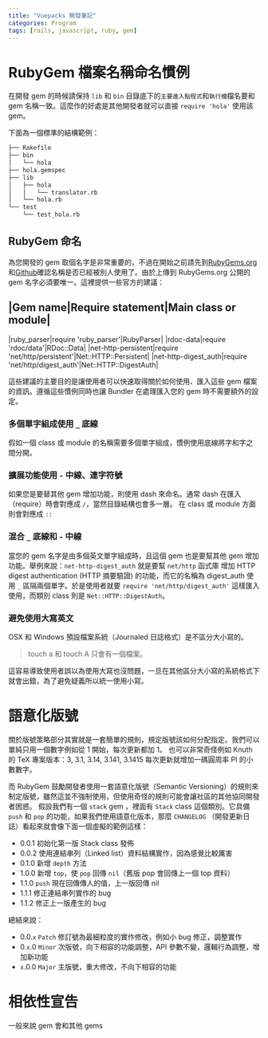 ```yaml
---
title: "Vuepacks 開發筆記"
categories: Program
tags: [rails, javascript, ruby, gem]
---
```


# RubyGem 檔案名稱命名慣例

在開發 gem 的時候請保持 `lib` 和 `bin` 目錄底下的`主要進入點程式`和`執行檔`檔名要和 gem 名稱一致。這麼作的好處是其他開發者就可以直接 `require 'hola'` 使用該 gem。

下面為一個標準的結構範例：

```bash
├── Rakefile
├── bin
│   └── hola
├── hola.gemspec
├── lib
│   ├── hola
│   │   └── translator.rb
│   └── hola.rb
└── test
    └── test_hola.rb
```

## RubyGem 命名

為您開發的 gem 取個名字是非常重要的，不過在開始之前請先到[RubyGems.org](http://rubygems.org/)和[Github](https://github.com/search)確認名稱是否已經被別人使用了。由於上傳到 RubyGems.org 公開的 gem 名字必須要唯一。這裡提供一些官方的建議：

|**Gem name**|**Require statement**|**Main class or module**|
----
|ruby_parser|require 'ruby_parser'|RubyParser|
|rdoc-data|require 'rdoc/data'|RDoc::Data|
|net-http-persistent|require 'net/http/persistent'|Net::HTTP::Persistent|
|net-http-digest_auth|require 'net/http/digest_auth'|Net::HTTP::DigestAuth|

這些建議的主要目的是讓使用者可以快速取得關於如何使用、匯入這些 gem 檔案的資訊。遵循這些慣例同時也讓 Bundler 在處理匯入您的 gem 時不需要額外的設定。

### 多個單字組成使用 `_` 底線

假如一個 class 或 module 的名稱需要多個單字組成，慣例使用底線將字和字之間分開。

### 擴展功能使用 `-` 中線、連字符號

如果您是要替其他 gem 增加功能，則使用 dash 來命名。通常 dash 在匯入（require）時會對應成 `/`，當然目錄結構也會多一層。
在 class 或 module 方面則會對應成 `::`

### 混合 `_` 底線和 `-` 中線

當您的 gem 名字是由多個英文單字組成時，且這個 gem 也是要幫其他 gem 增加功能。舉例來說：`net-http-digest_auth` 就是要幫 `net/http` 函式庫
增加 HTTP digest authentication (HTTP 摘要驗證) 的功能，而它的名稱為 digest_auth 使用 `_` 區隔兩個單字。於是使用者就要 `require 'net/http/digest_auth'` 這樣匯入使用，而類別 class 則是 `Net::HTTP::DigestAuth`。

### 避免使用大寫英文

OSX 和 Windows 預設檔案系統（Journaled 日誌格式）是不區分大小寫的。

> touch a 和 touch A 只會有一個檔案。

這容易導致使用者誤以為使用大寫也沒問題，一旦在其他區分大小寫的系統格式下就會出錯，為了避免疑義所以統一使用小寫。

# 語意化版號

關於版號策略部分其實就是一套簡單的規則，規定版號該如何分配指定。我們可以單純只用一個數字例如從 1 開始，每次更新都加 1。
也可以非常奇怪例如 Knuth 的 TeX 專案版本：3, 3.1, 3.14, 3.141, 3.1415 每次更新就增加一碼圓周率 PI 的小數數字。

而 RubyGem 鼓勵開發者使用一套語意化版號（Semantic Versioning）的規則來制定版號，雖然這並不強制使用，但使用奇怪的規則可能會讓社區的其他協同開發者困惑。
假設我們有一個 `stack` gem ，裡面有 `Stack` class 這個類別。它具備 `push` 和 `pop` 的功能，如果我們使用語意化版本，那麼 `CHANGELOG` （開發更新日誌）看起來就會像下面一個虛擬的範例這樣：

* 0.0.1 初始化第一版 Stack class 發佈
* 0.0.2 使用連結串列（Linked list）資料結構實作，因為感覺比較厲害
* 0.1.0 新增 `depth` 方法
* 1.0.0 新增 `top`，使 `pop` 回傳 `nil`（舊版 pop 會回傳上一個 top 資料）
* 1.1.0 `push` 現在回傳傳人的值，上一版回傳 nil
* 1.1.1 修正連結串列實作的 bug
* 1.1.2 修正上一版產生的 bug

總結來說：

* 0.0.`x`  `Patch` 修訂號為最細粒度的實作修改，例如小 bug 修正，調整實作
* 0.`x`.0  `Minor` 次版號，向下相容的功能調整，API 參數不變，邏輯行為調整，增加新功能
* `x`.0.0  `Major` 主版號，重大修改，不向下相容的功能

# 相依性宣告

一般來說 gem 會和其他 gems
